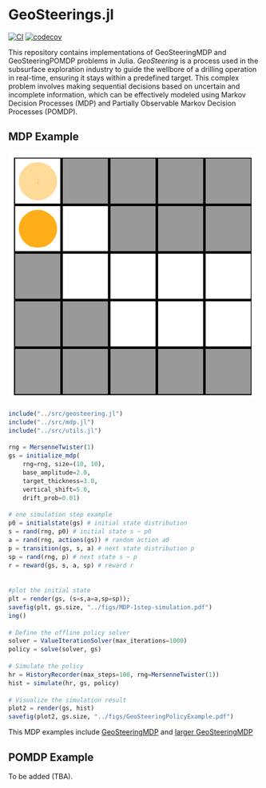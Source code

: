 # GeoSteerings.jl
[![CI](https://github.com/mansurarief/GeoSteerings.jl/actions/workflows/CI.yml/badge.svg)](https://github.com/mansurarief/GeoSteerings.jl/actions/workflows/CI.yml)
[![codecov](https://codecov.io/gh/mansurarief/GeoSteerings.jl/graph/badge.svg?token=4PNXS83ILY)](https://codecov.io/gh/mansurarief/GeoSteerings.jl)


This repository contains implementations of GeoSteeringMDP and GeoSteeringPOMDP problems in Julia. *GeoSteering* is a process used in the subsurface exploration industry to guide the wellbore of a drilling operation in real-time, ensuring it stays within a predefined target. This complex problem involves making sequential decisions based on uncertain and incomplete information, which can be effectively modeled using Markov Decision Processes (MDP) and Partially Observable Markov Decision Processes (POMDP).

## MDP Example

![GeoSteeringProblem](./figs/SimPolicyVI.gif)

```julia
include("../src/geosteering.jl")
include("../src/mdp.jl")
include("../src/utils.jl")

rng = MersenneTwister(1)
gs = initialize_mdp(
    rng=rng, size=(10, 10), 
    base_amplitude=2.0, 
    target_thickness=3.0, 
    vertical_shift=5.0,
    drift_prob=0.01)

# one simulation step example
p0 = initialstate(gs) # initial state distribution
s = rand(rng, p0) # initial state s ~ p0
a = rand(rng, actions(gs)) # random action a0
p = transition(gs, s, a) # next state distribution p
sp = rand(rng, p) # next state s ~ p
r = reward(gs, s, a, sp) # reward r


#plot the initial state
plt = render(gs, (s=s,a=a,sp=sp));
savefig(plt, gs.size, "../figs/MDP-1step-simulation.pdf")
ing()

# Define the offline policy solver
solver = ValueIterationSolver(max_iterations=1000)
policy = solve(solver, gs)

# Simulate the policy
hr = HistoryRecorder(max_steps=100, rng=MersenneTwister(1))
hist = simulate(hr, gs, policy)

# Visualize the simulation result
plot2 = render(gs, hist)
savefig(plot2, gs.size, "../figs/GeoSteeringPolicyExample.pdf")
```

This MDP examples include [GeoSteeringMDP](https://github.com/mansurarief/GeoSteerings.jl/blob/main/notebooks/GeoSteeringMDP.ipynb) and [larger GeoSteeringMDP](https://github.com/mansurarief/GeoSteerings.jl/blob/main/notebooks/GeoSteeringMDP_larger.ipynb)

## POMDP Example

To be added (TBA).
